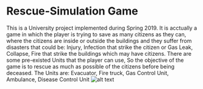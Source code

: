 # Rescue-Simulation Game
This is a University project implemented during Spring 2019. 
It is acctually a game in which the player is trying to save as many citizens as they can,
where the citizens are inside or outside the buildings and they suffer from disasters that could be:
Injury, Infection that strike the citizen or
Gas Leak, Collapse, Fire that strike the buildings which may have citizens.
There are some pre-existed Units that the player can use, So the objective of the game is to rescue as much as
possible of the citizens before being deceased. 
The Units are:
Evacuator, Fire truck, Gas Control Unit, Ambulance, Disease Control Unit
![alt text](https://drive.google.com/drive/folders/1ODf7og1BpfQXVLUBAlJI9zMeJQIK6XX8)
